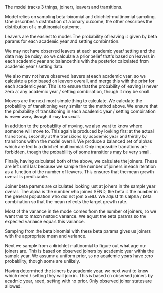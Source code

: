 
The model tracks 3 things, joiners, leavers and transitions.

Model relies on sampling beta-binomial and dirichlet-multinomial sampling. One describes a distribution of a binary outcome, the other describes the distribution of a multinomial outcome.

Leavers are the easiest to model. The probability of leaving is given by beta params for each academic year and setting combination.

We may not have observed leavers at each academic year/ setting and the data may be noisy, so we calculate a prior belief that's based on leavers in each academic year and balance this with the posterior calculated from academic year / setting data.

We also may not have observed leavers at each academic year, so we calculate a prior based on leavers overall, and merge this with the prior for each academic year. This is to ensure that the probability of leaving is never zero at any academic year / setting combination, though it may be small.

Movers are the next most simple thing to calculate. We calculate the probability of transitioning very similar to the method above. We ensure that the probability of transitioning in each academic year / setting combination is never zero, though it may be small.

In addition to the probability of moving, we also want to know where someone will move to. This again is produced by looking first at the actual transitions, secondly at the transitions by academic year and thirdly by transitions within the model overall. We produce a balanced set of alphas which are fed to a dirichlet multinomial. Only impossible transitions are forbidden, though the probablility of some transitions may be very small.

Finally, having calculated both of the above, we calculate the joiners. These are left until last because we sample the number of joiners in each iteration as a function of the number of leavers. This ensures that the mean growth overall is predictable.

Joiner beta params are calculated looking just at joiners in the sample year overall. The alpha is the number who joined SEND, the beta is the number in the general population who did not join SEND. We adjust this alpha / beta combination so that the mean reflects the target growth rate.

Most of the variance in the model comes from the number of joiners, so we want this to match historic variance. We adjust the beta params so the expected variance equals this variance.

Sampling from the beta binomial with these beta params gives us joiners with the appropriate mean and variance.

Next we sample from a dirichlet multinomial to figure out what age our joiners are. This is based on observed joiners by academic year within the sample year. We assume a uniform prior, so no academic years have zero probability, though some are unlikely.

Having determined the joiners by academic year, we next want to know which need / setting they will join in. This is based on observed joiners by acadmic year, need, setting with no prior. Only observed joiner states are allowed.
